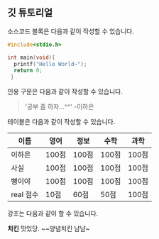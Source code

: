 ## 깃 튜토리얼
소스코드 블록은 다음과 같이 작성할 수 있습니다.

```c 
#include<stdio.h>

int main(void){
  printf("Hello World~");
  return 0;
 }
```

인용 구문은 다음과 같이 작성할 수 있습니다.
> '공부 좀 하자...^^' -이하은
> 

테이블은 다음과 같이 작성할 수 있습니다.

이름|영어|정보|수학|과학
---|---|---|---|---|
이하은|100점|100점|100점|100점|100점|
사실|100점|100점|100점|100점|100점|
뻥이야|100점|100점|100점|100점|100점|
real 점수|10점|60점|50점|100점|0점|


강조는 다음과 같이 할 수 있습니다.

**치킨** 맛있당. ~~양념치킨 냠냠~
